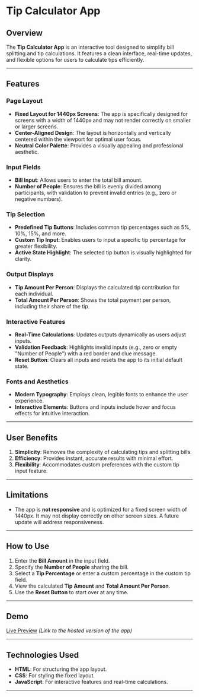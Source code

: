 # Tip Calculator App

## Overview
The **Tip Calculator App** is an interactive tool designed to simplify bill splitting and tip calculations. It features a clean interface, real-time updates, and flexible options for users to calculate tips efficiently.

---

## Features

### Page Layout
- **Fixed Layout for 1440px Screens**: The app is specifically designed for screens with a width of 1440px and may not render correctly on smaller or larger screens.
- **Center-Aligned Design**: The layout is horizontally and vertically centered within the viewport for optimal user focus.
- **Neutral Color Palette**: Provides a visually appealing and professional aesthetic.

### Input Fields
- **Bill Input**: Allows users to enter the total bill amount.
- **Number of People**: Ensures the bill is evenly divided among participants, with validation to prevent invalid entries (e.g., zero or negative numbers).

### Tip Selection
- **Predefined Tip Buttons**: Includes common tip percentages such as 5%, 10%, 15%, and more.
- **Custom Tip Input**: Enables users to input a specific tip percentage for greater flexibility.
- **Active State Highlight**: The selected tip button is visually highlighted for clarity.

### Output Displays
- **Tip Amount Per Person**: Displays the calculated tip contribution for each individual.
- **Total Amount Per Person**: Shows the total payment per person, including their share of the tip.

### Interactive Features
- **Real-Time Calculations**: Updates outputs dynamically as users adjust inputs.
- **Validation Feedback**: Highlights invalid inputs (e.g., zero or empty "Number of People") with a red border and clue message.
- **Reset Button**: Clears all inputs and resets the app to its initial default state.

### Fonts and Aesthetics
- **Modern Typography**: Employs clean, legible fonts to enhance the user experience.
- **Interactive Elements**: Buttons and inputs include hover and focus effects for intuitive interaction.

---

## User Benefits
1. **Simplicity**: Removes the complexity of calculating tips and splitting bills.
2. **Efficiency**: Provides instant, accurate results with minimal effort.
3. **Flexibility**: Accommodates custom preferences with the custom tip input feature.

---

## Limitations
- The app is **not responsive** and is optimized for a fixed screen width of 1440px. It may not display correctly on other screen sizes. A future update will address responsiveness.

---

## How to Use
1. Enter the **Bill Amount** in the input field.
2. Specify the **Number of People** sharing the bill.
3. Select a **Tip Percentage** or enter a custom percentage in the custom tip field.
4. View the calculated **Tip Amount** and **Total Amount Per Person**.
5. Use the **Reset Button** to start over at any time.

---

## Demo
[Live Preview](#) *(Link to the hosted version of the app)*

---

## Technologies Used
- **HTML**: For structuring the app layout.
- **CSS**: For styling the fixed layout.
- **JavaScript**: For interactive features and real-time calculations.

---

